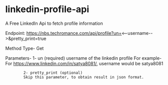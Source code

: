 # linkedin-profile-api
A Free LinkedIn Api to fetch profile information

Endpoint: https://nbs.techromance.com/api/profile?un=<--username-->&pretty_print=true

Method Type- Get



Parameters- 1- un (required)
              username of the linkedin profile
              For example- For https://www.linkedin.com/in/satya8081/, username would be satya8081
            
            
            
            2- pretty_print (optional)
            Skip this parameter, to obtain result in json format.
            


